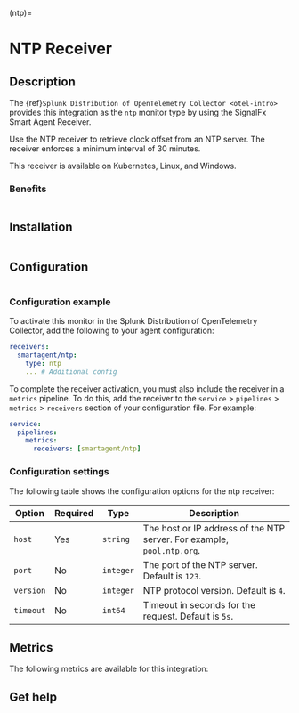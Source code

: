 (ntp)=

# NTP Receiver
<meta name="Description" content="Use this Splunk Observability Cloud integration for the NTP server monitor. See benefits, install, configuration, and metrics">

## Description

The {ref}`Splunk Distribution of OpenTelemetry Collector <otel-intro>` provides this integration as the `ntp` monitor type by using the SignalFx Smart Agent Receiver.

Use the NTP receiver to retrieve clock offset from an NTP server. The receiver enforces a minimum interval of 30 minutes.

This receiver is available on Kubernetes, Linux, and Windows.

### Benefits

```{include} /_includes/benefits.md
```

## Installation

```{include} /_includes/collector-installation.md
```

## Configuration

```{include} /_includes/configuration.md
```

### Configuration example

To activate this monitor in the Splunk Distribution of OpenTelemetry Collector, add the following to your agent configuration:

```yaml
receivers:
  smartagent/ntp:
    type: ntp
    ... # Additional config
```

To complete the receiver activation, you must also include the receiver in a `metrics` pipeline. To do this, add the receiver to the `service` > `pipelines` > `metrics` > `receivers` section of your configuration file. For example:

```yaml
service:
  pipelines:
    metrics:
      receivers: [smartagent/ntp]
```

### Configuration settings

The following table shows the configuration options for the ntp receiver:

| Option | Required | Type | Description |
| --- | --- | --- | --- |
| `host` | Yes | `string` | The host or IP address of the NTP server. For example, `pool.ntp.org`. |
| `port` | No | `integer` | The port of the NTP server. Default is `123`. |
| `version` | No | `integer` | NTP protocol version. Default is `4`. |
| `timeout` | No | `int64` | Timeout in seconds for the request. Default is `5s`. |


## Metrics

The following metrics are available for this integration:

<div class="metrics-yaml" url="https://raw.githubusercontent.com/signalfx/signalfx-agent/main/pkg/monitors/ntp/metadata.yaml"></div>

## Get help

```{include} /_includes/troubleshooting.md
```
